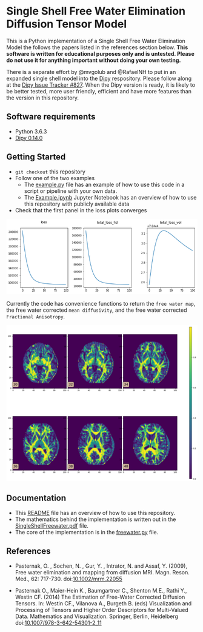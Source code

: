 # Single Shell Free Water Elimination Diffusion Tensor Model 

This is a Python implementation of a Single Shell Free Water Elimination Model
the follows the papers listed in the references section below. **This software
is written for educational purposes only and is untested. Please do not use it
for anything important without doing your own testing.**

There is a separate effort by @mvgolub and @RafaelNH to put in an expanded
single shell model into the [Dipy](http://nipy.org/dipy/index.html)
respository. Please follow along at the [Dipy Issue Tracker
#827](https://github.com/nipy/dipy/issues/827). When the Dipy version is ready,
it is likely to be better tested, more user friendly, efficient and have more
features than the version in this repository.

## Software requirements

* Python 3.6.3
* [Dipy 0.14.0](http://nipy.org/dipy/index.html)

## Getting Started

* `git checkout` this repository
* Follow one of the two examples
  * The [example.py](notebooks/example.py) file has an example of how to use this code in a script or pipeline with your own data.
  * The [Example.ipynb](notebooks/Example.ipynb) Jupyter Notebook has an overview of how to use this repository with publicly available data
* Check that the first panel in the loss plots converges

![Loss function](./loss_function.png)

Currently the code has convenience functions to return the `free water map`, the free water corrected `mean diffusivity`, and the free water corrected `Fractional Anisotropy`. 

![Free water corrected FA](./fw_fa.png)


## Documentation

* This [README](README.md) file has an overview of how to use this repository. 
* The mathematics behind the implementation is written out in the [SingleShellFreewater.pdf](./doc/SingleShellFreeWater.pdf) file. 
* The core of the implementation is in the [freewater.py](./pymods/freewater.py) file. 

## References

* Pasternak, O. , Sochen, N. , Gur, Y. , Intrator, N. and Assaf, Y. (2009), Free water elimination and mapping from diffusion MRI. Magn. Reson. Med., 62: 717-730. doi:[10.1002/mrm.22055](https://doi.org/10.1002/mrm.22055)

* Pasternak O., Maier-Hein K., Baumgartner C., Shenton M.E., Rathi Y., Westin CF. (2014) The Estimation of Free-Water Corrected Diffusion Tensors. In: Westin CF., Vilanova A., Burgeth B. (eds) Visualization and Processing of Tensors and Higher Order Descriptors for Multi-Valued Data. Mathematics and Visualization. Springer, Berlin, Heidelberg doi:[10.1007/978-3-642-54301-2\_11](https://doi.org/10.1007/978-3-642-54301-2_11)


